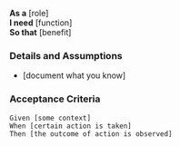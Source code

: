 **As a** [role]  
**I need** [function]  
**So that** [benefit]  

### Details and Assumptions
* [document what you know]  

### Acceptance Criteria     
```gherkin
Given [some context]
When [certain action is taken]
Then [the outcome of action is observed]
